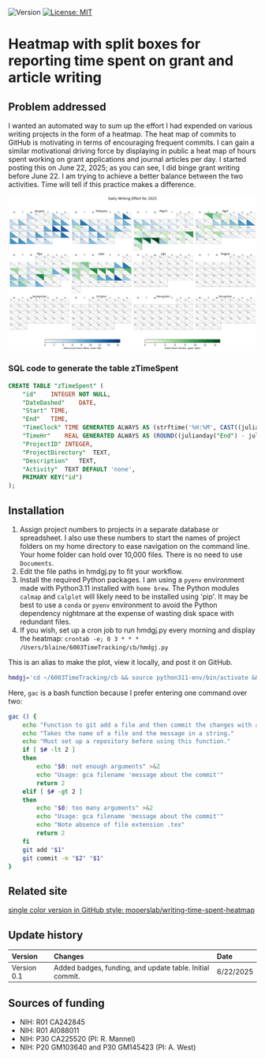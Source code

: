 ![Version](https://img.shields.io/static/v1?label=writing-time-splitbox-heatmap&message=0.1&color=brightcolor)
[![License: MIT](https://img.shields.io/badge/License-MIT-blue.svg)](https://opensource.org/licenses/MIT)


# Heatmap with split boxes for reporting time spent on grant and article writing

## Problem addressed

I wanted an automated way to sum up the effort I had expended on various writing projects in the form of a heatmap.
The heat map of commits to GitHub is motivating in terms of encouraging frequent commits.
I can gain a similar motivational driving force by displaying in public a heat map of hours spent working on grant applications and journal articles per day.
I started posting this on June 22, 2025; as you can see, I did binge grant writing before June 22.
I am trying to achieve a better balance between the two activities.
Time will tell if this practice makes a difference.

![hmdgj.png](./hmdgj.png)

### SQL code to generate the table zTimeSpent

```sql
CREATE TABLE "zTimeSpent" (
	"id"	INTEGER NOT NULL,
	"DateDashed"	DATE,
	"Start"	TIME,
	"End"	TIME,
	"TimeClock"	TIME GENERATED ALWAYS AS (strftime('%H:%M', CAST((julianday("End") - julianday("Start")) AS REAL), '12:00')) VIRTUAL,
	"TimeHr"	REAL GENERATED ALWAYS AS (ROUND((julianday("End") - julianday("Start")) * 24, 2)) VIRTUAL,
	"ProjectID"	INTEGER,
	"ProjectDirectory"	TEXT,
	"Description"	TEXT,
	"Activity"	TEXT DEFAULT 'none',
	PRIMARY KEY("id")
);
```
## Installation

1. Assign project numbers to projects in a separate database or spreadsheet. I also use these numbers to start the names of project folders on my home directory to ease navigation on the command line. Your home folder can hold over 10,000 files. There is no need to use `Documents`.
2. Edit the file paths in hmdgj.py to fit your workflow.
3. Install the required Python packages.  I am using a `pyenv` environment made with Python3.11 installed with `home brew`. The Python modules `calmap` and `calplot` will likely need to be installed using 'pip'. It may be best to use a `conda` or `pyenv` environment to avoid the Python dependency nightmare at the expense of wasting disk space with redundant files.
4. If you wish, set up a cron job to run hmdgj.py every morning and display the heatmap: `crontab -e; 0 3 * * * /Users/blaine/6003TimeTracking/cb/hmdgj.py`

This is an alias to make the plot, view it locally, and post it on GitHub.

```bash
hmdgj='cd ~/6003TimeTracking/cb && source python311-env/bin/activate && ./python311-env/bin/python3.11 hmdgj.py && deactivate && cp hmdgj.png ~/6112MooersLabGitHubLabRepos/writing-time-splitbox-heatmap/images/. && cd  ~/6112MooersLabGitHubLabRepos/writing-time-splitbox-heatmap && gac images/hmdgj.png "Updated." && git push && echo "Run hmddgj.py that shows a for calendar year 2025 by timespent on grants and journal articles."'
```

Here, `gac` is a bash function because I prefer entering one command over two:

```bash
gac () {
	echo "Function to git add a file and then commit the changes with a message."
	echo "Takes the name of a file and the message in a string."
	echo "Must set up a repository before using this function."
	if [ $# -lt 2 ]
	then
		echo "$0: not enough arguments" >&2
		echo "Usage: gca filename 'message about the commit'"
		return 2
	elif [ $# -gt 2 ]
	then
		echo "$0: too many arguments" >&2
		echo "Usage: gca filename 'message about the commit'"
		echo "Note absence of file extension .tex"
		return 2
	fi
	git add "$1"
	git commit -m "$2" "$1"
}
```

## Related site
[single color version in GitHub style: mooerslab/writing-time-spent-heatmap](https://github.com/MooersLab/writing-time-spent-heatmap)

## Update history

|Version      | Changes                                                                                                                                                                         | Date                 |
|:-----------|:------------------------------------------------------------------------------------------------------------------------------------------|:--------------------|
| Version 0.1 |   Added badges, funding, and update table.  Initial commit.                                                                                                                | 6/22/2025  |

## Sources of funding

- NIH: R01 CA242845
- NIH: R01 AI088011
- NIH: P30 CA225520 (PI: R. Mannel)
- NIH: P20 GM103640 and P30 GM145423 (PI: A. West)
